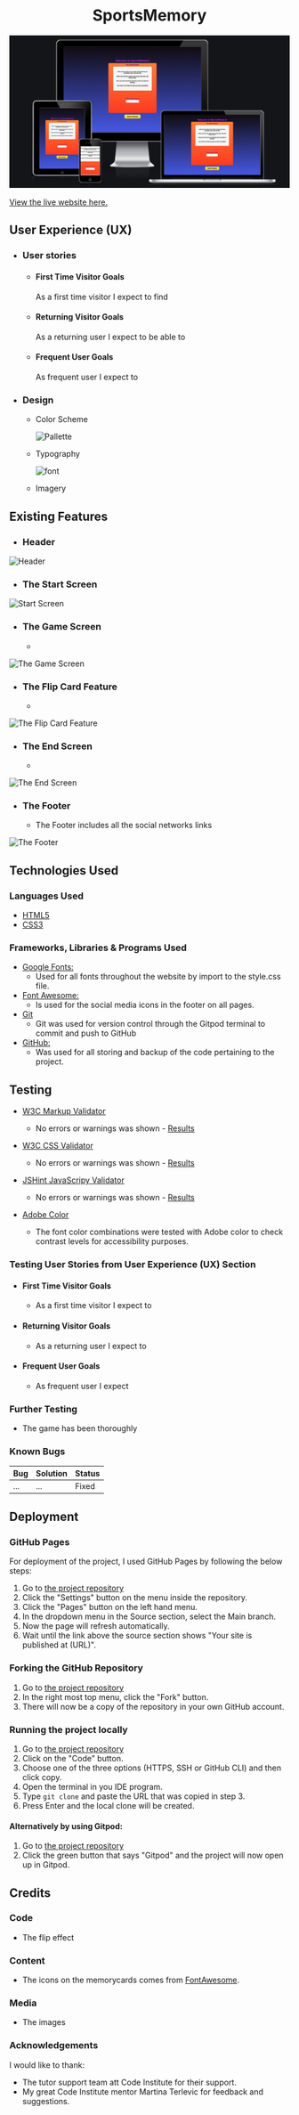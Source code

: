 <h1 align="center">SportsMemory</h1>

![Screen Mockup](assets/images/screenmockups.png)


[View the live website here.](https://erikhgm.github.io/SportsMemory-Game/)

## User Experience (UX)

-   ### User stories

    -   #### First Time Visitor Goals
        As a first time visitor I expect to find 

      
    -   #### Returning Visitor Goals
        As a returning user I expect to be able to 

        

    -   #### Frequent User Goals
        As frequent user I expect to  

        

-   ### Design
    - Color Scheme  
    

      ![Pallette](assets/images/.png)

    - Typography  
   


        ![font](assets/images/.png)


    - Imagery  
       
   

## Existing Features


- ### Header

![Header](assets/images/.png)

- ### The Start Screen 

![Start Screen](assets/images/.png)

- ### The Game Screen
    - 

![The Game Screen](assets/images/.png)

- ### The Flip Card Feature
    - 

![The Flip Card Feature](assets/images/.png)
- ### The End Screen
    - 

![The End Screen](assets/images/.png)

- ### The Footer
    - The Footer includes all the social networks links

![The Footer](assets/images/.png)


## Technologies Used

### Languages Used
 - [HTML5](https://en.wikipedia.org/wiki/HTML5)
 - [CSS3](https://en.wikipedia.org/wiki/Cascading_Style_Sheets)


### Frameworks, Libraries & Programs Used
 - [Google Fonts:](https://fonts.google.com/)
    - Used for all fonts throughout the website by import to the style.css file.
 - [Font Awesome:](https://fontawesome.com/)
    - Is used for the social media icons in the footer on all pages. 
 - [Git](https://git-scm.com/)
    - Git was used for version control through the Gitpod terminal to commit and push to GitHub
 - [GitHub:](https://github.com/)
     - Was used for all storing and backup of the code pertaining to the project. 

## Testing
-   [W3C Markup Validator](https://jigsaw.w3.org/css-validator/#validate_by_input) 
    - No errors or warnings was shown - [Results]()

-   [W3C CSS Validator](https://jigsaw.w3.org/css-validator/#validate_by_input) 
    - No errors or warnings was shown - [Results]()

-   [JSHint JavaScripy Validator](https://jshint.com/) 
    - No errors or warnings was shown - [Results]()

- [Adobe Color](https://color.adobe.com/create/color-contrast-analyzer)
    - The font color combinations were tested with Adobe color to check contrast levels for accessibility purposes.


### Testing User Stories from User Experience (UX) Section

-   #### First Time Visitor Goals
    -   As a first time visitor I expect to 




-   #### Returning Visitor Goals
    - As a returning user I expect to

    

-   #### Frequent User Goals
    - As frequent user I expect



### Further Testing
-   The game has been thoroughly 


### Known Bugs
|Bug | Solution | Status |
|----|:---------|:-------|
|  ... |  ...    | Fixed |





## Deployment

### GitHub Pages
For deployment of the project, I used GitHub Pages by following the below steps:

1. Go to [the project repository](https://github.com/ErikHgm/SportsMemory-Game)
2. Click the "Settings" button on the menu inside the repository.
3. Click the "Pages" button on the left hand menu.
4. In the dropdown menu in the Source section, select the Main branch.
5. Now the page will refresh automatically.
6. Wait until the link above the source section shows "Your site is published at (URL)". 


### Forking the GitHub Repository
1. Go to [the project repository](https://github.com/ErikHgm/SportsMemory-Game)
2. In the right most top menu, click the "Fork" button.
3. There will now be a copy of the repository in your own GitHub account.


### Running the project locally
1. Go to [the project repository](https://github.com/ErikHgm/SportsMemory-Game)
2. Click on the "Code" button.
3. Choose one of the three options (HTTPS, SSH or GitHub CLI) and then click copy.
4. Open the terminal in you IDE program. 
5. Type `git clone` and paste the URL that was copied in step 3.
6. Press Enter and the local clone will be created. 

#### Alternatively by using Gitpod:
1. Go to [the project repository](https://github.com/ErikHgm/SportsMemory-Game)
2. Click the green button that says "Gitpod" and the project will now open up in Gitpod.

## Credits

### Code
- The flip effect 

### Content
- The icons on the memorycards comes from  [FontAwesome](https://fontawesome.com/). 

### Media
- The images 

### Acknowledgements
I would like to thank: 
- The tutor support team att Code Institute for their support.
- My great Code Institute mentor Martina Terlevic for feedback and suggestions.


